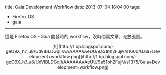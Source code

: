 title: Gaia Development Workflow
date: 2013-07-04 18:04:00
tags: 
- Firefox OS
- gaia
---

這是 Firefox OS - Gaia 開發時的 workflow，沒時間寫文章，先放張圖。

<div class="separator" style="clear: both; text-align: center;">[![](http://1.bp.blogspot.com/-geO9X_h7_u8/UdVIBLDGqlI/AAAAAAAAeUU/9a51bh2FujM/s1600/Gaia+Development+workflow.png)](http://1.bp.blogspot.com/-geO9X_h7_u8/UdVIBLDGqlI/AAAAAAAAeUU/9a51bh2FujM/s1375/Gaia+Development+workflow.png)</div>